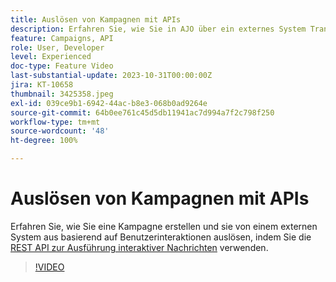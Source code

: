 ```yaml
---
title: Auslösen von Kampagnen mit APIs
description: Erfahren Sie, wie Sie in AJO über ein externes System Transaktions-SMS- und E-Mail-Nachrichten auslösen.
feature: Campaigns, API
role: User, Developer
level: Experienced
doc-type: Feature Video
last-substantial-update: 2023-10-31T00:00:00Z
jira: KT-10658
thumbnail: 3425358.jpeg
exl-id: 039ce9b1-6942-44ac-b8e3-068b0ad9264e
source-git-commit: 64b0ee761c45d5db11941ac7d994a7f2c798f250
workflow-type: tm+mt
source-wordcount: '48'
ht-degree: 100%

---
```


# Auslösen von Kampagnen mit APIs

Erfahren Sie, wie Sie eine Kampagne erstellen und sie von einem externen System aus basierend auf Benutzerinteraktionen auslösen, indem Sie die [REST API zur Ausführung interaktiver Nachrichten](https://developer.adobe.com/journey-optimizer-apis/references/messaging/#tag/execution) verwenden.

>[!VIDEO](https://video.tv.adobe.com/v/3452734/?learn=on&captions=ger)
